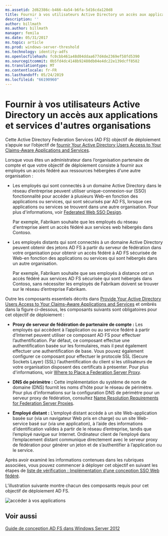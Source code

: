 ```yaml
---
ms.assetid: 2d62386c-b466-4a54-b6fa-5d16cda120d8
title: Fournir à vos utilisateurs Active Directory un accès aux applications et services d'autres organisations
description: ''
author: billmath
ms.author: billmath
manager: femila
ms.date: 05/31/2017
ms.topic: article
ms.prod: windows-server-threshold
ms.technology: identity-adfs
ms.openlocfilehash: fc0cbb461a48d04ddaa677d4de2369ef58fd5390
ms.sourcegitcommit: 0b5fd4dc4148b92480db04e4dc22e139dcff8582
ms.translationtype: MT
ms.contentlocale: fr-FR
ms.lasthandoff: 05/24/2019
ms.locfileid: "66190960"
---
```

# <a name="provide-your-active-directory-users-access-to-the-applications-and-services-of-other-organizations"></a>Fournir à vos utilisateurs Active Directory un accès aux applications et services d'autres organisations

Cette Active Directory Federation Services \(AD FS\) objectif de déploiement s’appuie sur l’objectif de [fournir Your Active Directory Users Access to Your Claims-Aware Applications and Services](Provide-Your-Active-Directory-Users-Access-to-Your-Claims-Aware-Applications-and-Services.md).  
  
Lorsque vous êtes un administrateur dans l’organisation partenaire de compte et que votre objectif de déploiement consiste à fournir aux employés un accès fédéré aux ressources hébergées d'une autre organisation :  
  
-   Les employés qui sont connectés à un domaine Active Directory dans le réseau d’entreprise peuvent utiliser unique\-connexion\-sur \(SSO\) fonctionnalité pour accéder à plusieurs Web\-en fonction des applications ou services, qui sont sécurisés par AD FS, lorsque ces applications ou services se trouvent dans une autre organisation. Pour plus d'informations, voir [Federated Web SSO Design](Federated-Web-SSO-Design.md).  
  
    Par exemple, Fabrikam souhaite que les employés du réseau d'entreprise aient un accès fédéré aux services web hébergés dans Contoso.  
  
-   Les employés distants qui sont connectés à un domaine Active Directory peuvent obtenir des jetons AD FS à partir du serveur de fédération dans votre organisation pour obtenir un accès fédéré à AD FS sécurisée de Web\-en fonction des applications ou services qui sont hébergés dans un autre organisation.  
  
    Par exemple, Fabrikam souhaite que ses employés à distance ont un accès fédéré aux services AD FS sécurisée qui sont hébergés dans Contoso, sans nécessiter les employés de Fabrikam doivent se trouver sur le réseau d’entreprise Fabrikam.  
  
Outre les composants essentiels décrits dans [Provide Your Active Directory Users Access to Your Claims-Aware Applications and Services](Provide-Your-Active-Directory-Users-Access-to-Your-Claims-Aware-Applications-and-Services.md) et ombrés dans la figure ci-dessous, les composants suivants sont obligatoires pour cet objectif de déploiement :  
  
-   **Proxy de serveur de fédération de partenaire de compte :** Les employés qui accèdent à l’application ou au service fédéré à partir d’Internet peuvent utiliser ce composant AD FS pour effectuer l’authentification. Par défaut, ce composant effectue une authentification basée sur les formulaires, mais il peut également effectuer une authentification de base. Vous pouvez également configurer ce composant pour effectuer le protocole SSL (Secure Sockets Layer) \(SSL\) l’authentification du client si les utilisateurs de votre organisation disposent des certificats à présenter. Pour plus d'informations, voir [Where to Place a Federation Server Proxy](Where-to-Place-a-Federation-Server-Proxy.md).  
  
-   **DNS de périmètre :** Cette implémentation du système de nom de domaine \(DNS\) fournit les noms d’hôte pour le réseau de périmètre. Pour plus d’informations sur la configuration DNS de périmètre pour un serveur proxy de fédération, consultez [Name Resolution Requirements for Federation Server Proxies](Name-Resolution-Requirements-for-Federation-Server-Proxies.md).  
  
-   **Employé distant :** L’employé distant accède à un site Web\-application basée sur \(via un navigateur Web pris en charge\) ou un site Web\-service basé sur \(via une application\), à l’aide des informations d’identification valides à partir de le réseau d’entreprise, tandis que l’employé navigue sur Internet. Ordinateur client de l’employé dans l’emplacement distant communique directement avec le serveur proxy de fédération pour générer un jeton et de s’authentifier à l’application ou le service.  
  
Après avoir examiné les informations contenues dans les rubriques associées, vous pouvez commencer à déployer cet objectif en suivant les étapes de [liste de vérification : Implémentation d’une conception SSO Web fédéré](../../ad-fs/deployment/Checklist--Implementing-a-Federated-Web-SSO-Design.md).  
  
L’illustration suivante montre chacun des composants requis pour cet objectif de déploiement AD FS.  
  
![accéder à vos applications](media/50af4837-31e0-451f-a942-e705c2300065.gif)  
  
## <a name="see-also"></a>Voir aussi
[Guide de conception AD FS dans Windows Server 2012](AD-FS-Design-Guide-in-Windows-Server-2012.md)
